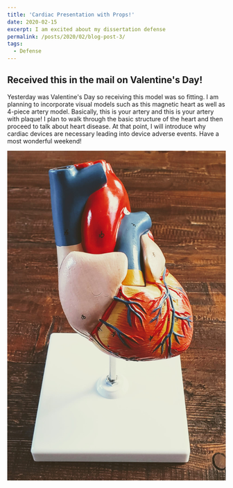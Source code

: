 ```yaml
---
title: 'Cardiac Presentation with Props!'
date: 2020-02-15
excerpt: I am excited about my dissertation defense
permalink: /posts/2020/02/blog-post-3/
tags:
  - Defense
---
```




## Received this in the mail on Valentine's Day!

Yesterday was Valentine's Day so receiving this model was so fitting. I am planning to incorporate visual models such as this magnetic heart as well as 4-piece artery model. Basically, this is your artery and this is your artery with plaque!
I plan to walk through the basic structure of the heart and then proceed to talk about heart disease. At that point, I will introduce why cardiac devices are necessary leading into device adverse events.
Have a most wonderful weekend!

<img src='/images/20200214_170746_2.jpg'>

